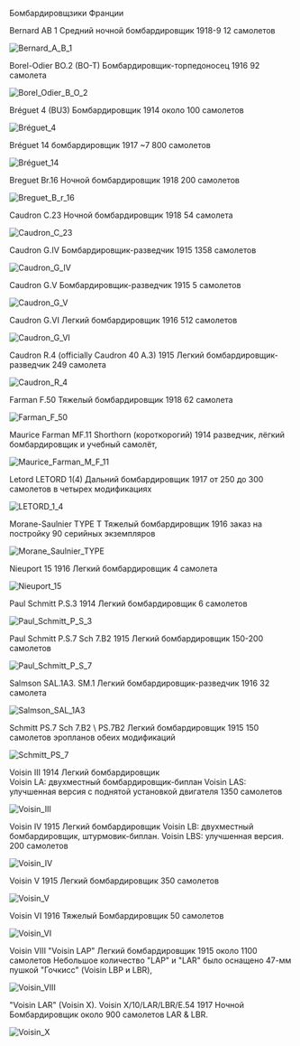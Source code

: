 Бомбардировщзики  Франции

Bernard AB 1 Средний ночной бомбардировщик 1918-9     12 самолетов

![Bernard_A_B_1](Bernard_A_B_1.jpg "Bernard AB 1")

Borel-Odier BO.2 (BO-T)  Бомбардировщик-торпедоносец   1916      92 самолета

![Borel_Odier_B_O_2]( Borel_Odier_B_O_2.jpg "Borel Odier BO 2")

Bréguet 4 (BU3) Бомбардировщик 1914   около 100 самолетов 

![Bréguet_4](Bréguet_4.jpg "Bréguet 4")

Bréguet 14   бомбардировщик  1917    ~7 800   самолетов 

![Bréguet_14](Bréguet_14.jpg "Bréguet 14")

Breguet Br.16 Ночной бомбардировщик  1918    200 самолетов

![Breguet_B_r_16](Breguet_B_r_16.jpg "Breguet Br 16")

Caudron C.23  Ночной бомбардировщик
1918     54  самолета 

![Caudron_C_23]( Caudron_C_23.jpg "Caudron C 23")

Caudron G.IV Бомбардировщик-разведчик  1915    1358 самолетов

![Caudron_G_IV](Caudron_G_IV.jpg "Caudron G IV")

Caudron G.V Бомбардировщик-разведчик  1915   5 самолетов

![Caudron_G_V](Caudron_G_V.jpg "Caudron G V")

Caudron G.VI Легкий бомбардировщик  1916     512 самолетов  

![Caudron_G_VI](Caudron_G_VI.jpg "Caudron G VI")

Caudron R.4 (officially Caudron 40 A.3)  1915  Легкий бомбардировщик-разведчик   249  самолета

![Caudron_R_4](Caudron_R_4.jpg "Caudron R 4")

Farman F.50 Тяжелый бомбардировщик  1918  62 самолета

![Farman_F_50](Farman_F_50.jpg "Farman F 50")

Maurice Farman MF.11 Shorthorn (короткорогий)  1914 разведчик, лёгкий бомбардировщик и учебный самолёт, 

![Maurice_Farman_M_F_11](Maurice_Farman_M_F_11.jpg "Maurice Farman MF 11")

Letord LETORD 1(4) Дальний бомбардировщик  1917 от 250 до 300  самолетов в четырех модификациях

![LETORD_1_4](LETORD_1_4.jpg "LETORD 1(4)")

Morane-Saulnier TYPE  T Тяжелый бомбардировщик  1916  заказ на постройку 90 серийных экземпляров

![Morane_Saulnier_TYPE](Morane_Saulnier_TYPE.jpg "Morane Saulnier TYPE")

Nieuport 15  1916  Легкий бомбардировщик   4 самолета

![Nieuport_15](Nieuport_15.jpg "Nieuport 15")

Paul Schmitt P.S.3  1914  Легкий бомбардировщик   6 самолетов 

![Paul_Schmitt_P_S_3](Paul_Schmitt_P_S_3.jpg "Paul Schmitt PS 3")

Paul Schmitt P.S.7  Sch 7.В2  1915    Легкий бомбардировщик       150-200 самолетов 

![Paul_Schmitt_P_S_7](Paul_Schmitt_P_S_7.jpg "Paul Schmitt PS 7")

Salmson SAL.1A3. SM.1  Легкий бомбардировщик-разведчик  1916  32 самолета

![Salmson_SAL_1A3](Salmson_SAL_1A3.jpg "Salmson SAL 1A3")

Schmitt PS.7 Sch 7.В2 \  PS.7В2 Легкий бомбардировщик   1915   150  самолетов эропланов обеих модификаций

![Schmitt_PS_7](Schmitt_PS_7.jpg "Schmitt_PS_7")

Voisin III  1914  Легкий бомбардировщик  
 Voisin LA: двухместный бомбардировщик-биплан
Voisin LAS: улучшенная версия с поднятой установкой двигателя     1350   самолетов 

![Voisin_III](Voisin_III.jpg "Voisin III")

Voisin IV  1915 Легкий бомбардировщик
  Voisin LB: двухместный бомбардировщик, штурмовик-биплан.
Voisin LBS: улучшенная версия.
  200  самолетов 

![Voisin_IV](Voisin_IV.jpg "Voisin IV")

Voisin V 1915 Легкий бомбардировщик   350 самолетов 

![Voisin_V](Voisin_V.jpg "Voisin V")

Voisin VI   1916   Тяжелый Бомбардировщик   50 самолетов 

![Voisin_VI](Voisin_VI.jpg "Voisin VI")

Voisin VIII "Voisin LAP" Легкий бомбардировщик  1915 около 1100 самолетов  Небольшое количество "LAP" и "LAR" было оснащено 47-мм пушкой "Гочкисс" (Voisin LBP и LBR), 

![Voisin_VIII](Voisin_VIII.jpg "Voisin VIII")

"Voisin LAR" (Voisin X). Voisin X/10/LAR/LBR/E.54  1917  Ночной Бомбардировщик   около 900  самолетов LAR & LBR. 

![Voisin_X](Voisin_X.jpg "Voisin X")